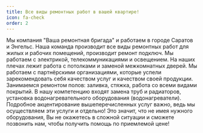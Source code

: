 ```yaml
---
title: Все виды ремонтных работ в вашей квартире!
icon: fa-check
order: 2
---
```


<!--This Jekyll theme lets you build as many of these sections as you want. They live in the _sections folder in your project's root directory. For some examples, see the [GitHub repository](https://github.com/chrisbobbe/jekyll-theme-prologue). Just be sure to add some [frontmatter](https://jekyllrb.com/docs/frontmatter/) to each section.

All sections have titles, which are listed in the site's navigation menu. At the top of each section, the section's title will render by default (e.g., Welcome to Jekyll!). If you want it to show something different (see Intro), add **auto-header: none** to your frontmatter, and add your text in a <h2> tag inside a <header> tag outside the frontmatter. You'll want to give each section an **order** parameter, also in the frontmatter, or it won't know where to put itself and will hide. Icons are from [Font Awesome](http://fontawesome.io/icons/).

You may notice that this section is written in Markdown -- either Markdown or html works!-->

Мы компания "Ваша ремонтная бригада" и работаем в городе Саратов и Энгельс. Наша команда производит все виды ремонтных работ для жилых и рабочих помещений, производит ремонт подключ. Мы работаем с электрикой, телекоммуникациями и освещением. На наших плечах лежит работа с потолками и заменой межкомнатных дверей. Мы работаем с партнёрскими организациями, которые успели зарекомендовать себя качеством услуг и качеством своей продукции. Занимаемся ремонтом полов: заливка, стяжка, работа со всеми видами покрытий. В нашу компетенцию входят замена труб и радиаторов, установка водонагревательного оборудования (водонагреватели). Подробное акцентирование вышеперечисленных услуг важно, ведь мы осуществляем эти услуги и отдельно! Это значит, что не имея нужного оборудования, Вы не окажетесь в сложной ситуации и сможете позвонить нам, чтобы получить помощь по приемлемой цене!    